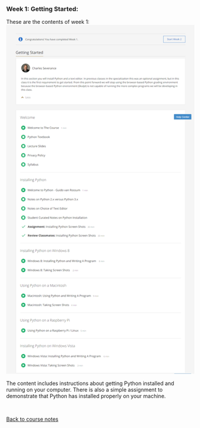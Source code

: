 
### Week 1: Getting Started:

These are the contents of week 1:  
![Week 1 contents - Using Python to Access Web Data](../Images/Using_Python_to_Access_Web_Data_Week_1_Content.png)

The content includes instructions about getting Python installed and running on your computer. 
There is also a simple assignment to demonstrate that Python has installed properly on your machine.

<br>

[Back to course notes](../Course_Notes.md)
